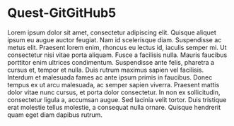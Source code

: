 # Quest-GitGitHub5

Lorem ipsum dolor sit amet, consectetur adipiscing elit. Quisque aliquet ipsum eu augue auctor feugiat.
Nam id scelerisque diam. Suspendisse ac metus elit. Praesent lorem enim, rhoncus eu lectus id, iaculis semper mi.
Ut consectetur nisi vitae porta aliquam. Fusce a facilisis nulla. Mauris faucibus porttitor enim ultrices condimentum.
Suspendisse ante felis, pharetra a cursus et, tempor et nulla. Duis rutrum maximus sapien vel facilisis.
Interdum et malesuada fames ac ante ipsum primis in faucibus. Donec tempus ex ut arcu malesuada, ac semper sapien viverra.
Praesent mattis dolor vitae nunc cursus, et porta dolor consectetur. In non ex sollicitudin, consectetur ligula a, accumsan augue.
Sed lacinia velit tortor. Duis tristique erat molestie tellus molestie, a consequat nulla ornare.
Quisque hendrerit quam eget diam dapibus rutrum.
